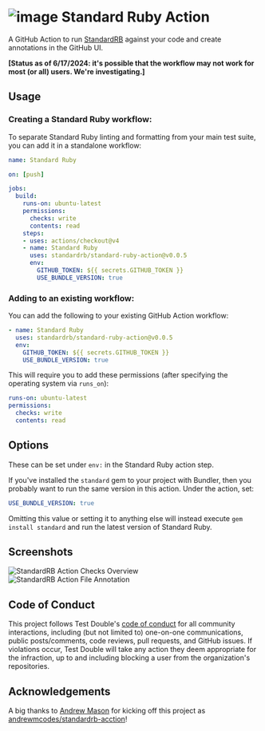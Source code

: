# ![image](https://github.com/standardrb/standard-ruby-action/assets/16904172/ed2d125f-26fd-45fb-a78f-c68c8bcbefed) Standard Ruby Action

A GitHub Action to run [StandardRB](https://github.com/standardrb/standard) against your code and create annotations in the GitHub UI.

**[Status as of 6/17/2024: it's possible that the workflow may not work for most (or all) users. We're investigating.]**

## Usage

### Creating a Standard Ruby workflow:

To separate Standard Ruby linting and formatting from your main test suite, you
can add it in a standalone workflow:

```yaml
name: Standard Ruby

on: [push]

jobs:
  build:
    runs-on: ubuntu-latest
    permissions:
      checks: write
      contents: read
    steps:
    - uses: actions/checkout@v4
    - name: Standard Ruby
      uses: standardrb/standard-ruby-action@v0.0.5
      env:
        GITHUB_TOKEN: ${{ secrets.GITHUB_TOKEN }}
        USE_BUNDLE_VERSION: true
```

### Adding to an existing workflow:

You can add the following to your existing GitHub Action workflow:

```yaml
- name: Standard Ruby
  uses: standardrb/standard-ruby-action@v0.0.5
  env:
    GITHUB_TOKEN: ${{ secrets.GITHUB_TOKEN }}
    USE_BUNDLE_VERSION: true
```

This will require you to add these permissions (after specifying the operating system via `runs_on`):

```yaml
runs-on: ubuntu-latest
permissions:
  checks: write
  contents: read
```

## Options

These can be set under `env:` in the Standard Ruby action step.

If you've installed the `standard` gem to your project with Bundler, then you
probably want to run the same version in this action. Under the action, set:

```yaml
USE_BUNDLE_VERSION: true
```

Omitting this value or setting it to anything else will instead execute
`gem install standard` and run the latest version of Standard Ruby.

## Screenshots

![StandardRB Action Checks Overview](screenshots/check-overview.png)
![StandardRB Action File Annotation](screenshots/file-annotation.png)

## Code of Conduct

This project follows Test Double's [code of
conduct](https://testdouble.com/code-of-conduct) for all community interactions,
including (but not limited to) one-on-one communications, public posts/comments,
code reviews, pull requests, and GitHub issues. If violations occur, Test Double
will take any action they deem appropriate for the infraction, up to and
including blocking a user from the organization's repositories.

## Acknowledgements

A big thanks to [Andrew Mason](https://github.com/andrewmcodes) for kicking off
this project as
[andrewmcodes/standardrb-acction](https://github.com/andrewmcodes/standardrb-action)!
